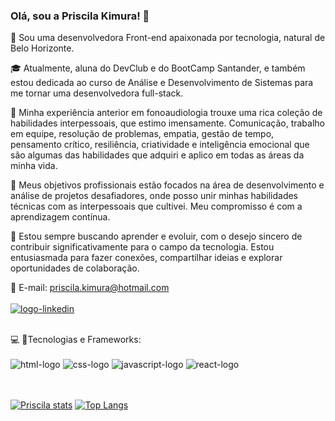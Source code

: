 ### Olá, sou a Priscila Kimura! 👋

 🚀 Sou uma desenvolvedora Front-end apaixonada por tecnologia, natural de Belo Horizonte.

🎓  Atualmente, aluna do DevClub e do BootCamp Santander, e também estou dedicada ao curso de Análise e Desenvolvimento de Sistemas para me tornar uma desenvolvedora full-stack.

💬 Minha experiência anterior em fonoaudiologia trouxe uma rica coleção de habilidades interpessoais, que estimo imensamente. Comunicação, trabalho em equipe, resolução de problemas, empatia, gestão de tempo, pensamento crítico, resiliência, criatividade e inteligência emocional que são algumas das habilidades que adquiri e aplico em todas as áreas da minha vida.

🎯 Meus objetivos profissionais estão focados na área de desenvolvimento e análise de projetos desafiadores, onde posso unir minhas habilidades técnicas com as interpessoais que cultivei. Meu compromisso é com a aprendizagem contínua.

🌱 Estou sempre buscando aprender e evoluir, com o desejo sincero de contribuir significativamente para o campo da tecnologia. Estou entusiasmada para fazer conexões, compartilhar ideias e explorar oportunidades de colaboração.

📩 E-mail: priscila.kimura@hotmail.com
<br>
<br>
<a href="https://www.linkedin.com/in/priscila-kimura/"><img src="https://img.shields.io/badge/LinkedIn-0077B5?style=for-the-badge&logo=linkedin&logoColor=white" alt="logo-linkedin"/></a>

<br>💻 🚀Tecnologias e Frameworks: 
<br>
<br>
<img src="https://img.shields.io/badge/HTML5-E34F26?style=for-the-badge&logo=html5&logoColor=white" alt= "html-logo"/>
<img src="https://img.shields.io/badge/CSS3-1572B6?style=for-the-badge&logo=css3&logoColor=white" alt="css-logo"/>
<img src="https://img.shields.io/badge/JavaScript-F7DF1E?style=for-the-badge&logo=javascript&logoColor=black" alt="javascript-logo"/>
<img src="https://img.shields.io/badge/React-20232A?style=for-the-badge&logo=react&logoColor=61DAFB" alt="react-logo"/>
<br>
<br>
<br>

[![Priscila stats](https://github-readme-stats.vercel.app/api?username=PriscilaKimura)](https://github.com/anuraghazra/github-readme-stats)
[![Top Langs](https://github-readme-stats.vercel.app/api/top-langs/?username=PriscilaKimura)](https://github.com/anuraghazra/github-readme-stats)
